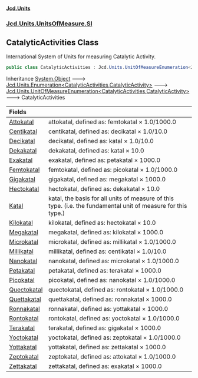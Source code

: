 #### [Jcd.Units](index.md 'index')
### [Jcd.Units.UnitsOfMeasure.SI](Jcd.Units.UnitsOfMeasure.SI.md 'Jcd.Units.UnitsOfMeasure.SI')

## CatalyticActivities Class

International System of Units for measuring Catalytic Activity.

```csharp
public class CatalyticActivities : Jcd.Units.UnitOfMeasureEnumeration<Jcd.Units.UnitsOfMeasure.SI.CatalyticActivities, Jcd.Units.UnitTypes.CatalyticActivity>
```

Inheritance [System.Object](https://docs.microsoft.com/en-us/dotnet/api/System.Object 'System.Object') &#129106; [Jcd.Units.Enumeration&lt;](Enumeration_TEnumeration,T_.md 'Jcd.Units.Enumeration<TEnumeration,T>')[CatalyticActivities](CatalyticActivities.md 'Jcd.Units.UnitsOfMeasure.SI.CatalyticActivities')[,](Enumeration_TEnumeration,T_.md 'Jcd.Units.Enumeration<TEnumeration,T>')[CatalyticActivity](CatalyticActivity.md 'Jcd.Units.UnitTypes.CatalyticActivity')[&gt;](Enumeration_TEnumeration,T_.md 'Jcd.Units.Enumeration<TEnumeration,T>') &#129106; [Jcd.Units.UnitOfMeasureEnumeration&lt;](UnitOfMeasureEnumeration_TEnumeration,T_.md 'Jcd.Units.UnitOfMeasureEnumeration<TEnumeration,T>')[CatalyticActivities](CatalyticActivities.md 'Jcd.Units.UnitsOfMeasure.SI.CatalyticActivities')[,](UnitOfMeasureEnumeration_TEnumeration,T_.md 'Jcd.Units.UnitOfMeasureEnumeration<TEnumeration,T>')[CatalyticActivity](CatalyticActivity.md 'Jcd.Units.UnitTypes.CatalyticActivity')[&gt;](UnitOfMeasureEnumeration_TEnumeration,T_.md 'Jcd.Units.UnitOfMeasureEnumeration<TEnumeration,T>') &#129106; CatalyticActivities

| Fields | |
| :--- | :--- |
| [Attokatal](CatalyticActivities.Attokatal.md 'Jcd.Units.UnitsOfMeasure.SI.CatalyticActivities.Attokatal') | attokatal, defined as: femtokatal × 1.0/1000.0 |
| [Centikatal](CatalyticActivities.Centikatal.md 'Jcd.Units.UnitsOfMeasure.SI.CatalyticActivities.Centikatal') | centikatal, defined as: decikatal × 1.0/10.0 |
| [Decikatal](CatalyticActivities.Decikatal.md 'Jcd.Units.UnitsOfMeasure.SI.CatalyticActivities.Decikatal') | decikatal, defined as: katal × 1.0/10.0 |
| [Dekakatal](CatalyticActivities.Dekakatal.md 'Jcd.Units.UnitsOfMeasure.SI.CatalyticActivities.Dekakatal') | dekakatal, defined as: katal × 10.0 |
| [Exakatal](CatalyticActivities.Exakatal.md 'Jcd.Units.UnitsOfMeasure.SI.CatalyticActivities.Exakatal') | exakatal, defined as: petakatal × 1000.0 |
| [Femtokatal](CatalyticActivities.Femtokatal.md 'Jcd.Units.UnitsOfMeasure.SI.CatalyticActivities.Femtokatal') | femtokatal, defined as: picokatal × 1.0/1000.0 |
| [Gigakatal](CatalyticActivities.Gigakatal.md 'Jcd.Units.UnitsOfMeasure.SI.CatalyticActivities.Gigakatal') | gigakatal, defined as: megakatal × 1000.0 |
| [Hectokatal](CatalyticActivities.Hectokatal.md 'Jcd.Units.UnitsOfMeasure.SI.CatalyticActivities.Hectokatal') | hectokatal, defined as: dekakatal × 10.0 |
| [Katal](CatalyticActivities.Katal.md 'Jcd.Units.UnitsOfMeasure.SI.CatalyticActivities.Katal') | katal, the basis for all units of measure of this type. (i.e. the fundamental unit of measure for this type.) |
| [Kilokatal](CatalyticActivities.Kilokatal.md 'Jcd.Units.UnitsOfMeasure.SI.CatalyticActivities.Kilokatal') | kilokatal, defined as: hectokatal × 10.0 |
| [Megakatal](CatalyticActivities.Megakatal.md 'Jcd.Units.UnitsOfMeasure.SI.CatalyticActivities.Megakatal') | megakatal, defined as: kilokatal × 1000.0 |
| [Microkatal](CatalyticActivities.Microkatal.md 'Jcd.Units.UnitsOfMeasure.SI.CatalyticActivities.Microkatal') | microkatal, defined as: millikatal × 1.0/1000.0 |
| [Millikatal](CatalyticActivities.Millikatal.md 'Jcd.Units.UnitsOfMeasure.SI.CatalyticActivities.Millikatal') | millikatal, defined as: centikatal × 1.0/10.0 |
| [Nanokatal](CatalyticActivities.Nanokatal.md 'Jcd.Units.UnitsOfMeasure.SI.CatalyticActivities.Nanokatal') | nanokatal, defined as: microkatal × 1.0/1000.0 |
| [Petakatal](CatalyticActivities.Petakatal.md 'Jcd.Units.UnitsOfMeasure.SI.CatalyticActivities.Petakatal') | petakatal, defined as: terakatal × 1000.0 |
| [Picokatal](CatalyticActivities.Picokatal.md 'Jcd.Units.UnitsOfMeasure.SI.CatalyticActivities.Picokatal') | picokatal, defined as: nanokatal × 1.0/1000.0 |
| [Quectokatal](CatalyticActivities.Quectokatal.md 'Jcd.Units.UnitsOfMeasure.SI.CatalyticActivities.Quectokatal') | quectokatal, defined as: rontokatal × 1.0/1000.0 |
| [Quettakatal](CatalyticActivities.Quettakatal.md 'Jcd.Units.UnitsOfMeasure.SI.CatalyticActivities.Quettakatal') | quettakatal, defined as: ronnakatal × 1000.0 |
| [Ronnakatal](CatalyticActivities.Ronnakatal.md 'Jcd.Units.UnitsOfMeasure.SI.CatalyticActivities.Ronnakatal') | ronnakatal, defined as: yottakatal × 1000.0 |
| [Rontokatal](CatalyticActivities.Rontokatal.md 'Jcd.Units.UnitsOfMeasure.SI.CatalyticActivities.Rontokatal') | rontokatal, defined as: yoctokatal × 1.0/1000.0 |
| [Terakatal](CatalyticActivities.Terakatal.md 'Jcd.Units.UnitsOfMeasure.SI.CatalyticActivities.Terakatal') | terakatal, defined as: gigakatal × 1000.0 |
| [Yoctokatal](CatalyticActivities.Yoctokatal.md 'Jcd.Units.UnitsOfMeasure.SI.CatalyticActivities.Yoctokatal') | yoctokatal, defined as: zeptokatal × 1.0/1000.0 |
| [Yottakatal](CatalyticActivities.Yottakatal.md 'Jcd.Units.UnitsOfMeasure.SI.CatalyticActivities.Yottakatal') | yottakatal, defined as: zettakatal × 1000.0 |
| [Zeptokatal](CatalyticActivities.Zeptokatal.md 'Jcd.Units.UnitsOfMeasure.SI.CatalyticActivities.Zeptokatal') | zeptokatal, defined as: attokatal × 1.0/1000.0 |
| [Zettakatal](CatalyticActivities.Zettakatal.md 'Jcd.Units.UnitsOfMeasure.SI.CatalyticActivities.Zettakatal') | zettakatal, defined as: exakatal × 1000.0 |
